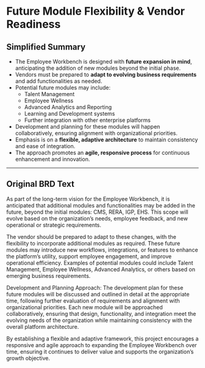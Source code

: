 # Future Module Flexibility & Vendor Readiness

## Simplified Summary
- The Employee Workbench is designed with **future expansion in mind**, anticipating the addition of new modules beyond the initial phase.
- Vendors must be prepared to **adapt to evolving business requirements** and add functionalities as needed.
- Potential future modules may include:
  - Talent Management
  - Employee Wellness
  - Advanced Analytics and Reporting
  - Learning and Development systems
  - Further integration with other enterprise platforms
- Development and planning for these modules will happen collaboratively, ensuring alignment with organizational priorities.
- Emphasis is on a **flexible, adaptive architecture** to maintain consistency and ease of integration.
- The approach promotes an **agile, responsive process** for continuous enhancement and innovation.

---

## Original BRD Text
As part of the long-term vision for the Employee Workbench, it is anticipated that additional modules and functionalities may be added in the future, beyond the initial modules: CMS, RERA, IGP, EHS. This scope will evolve based on the organization’s needs, employee feedback, and new operational or strategic requirements.

The vendor should be prepared to adapt to these changes, with the flexibility to incorporate additional modules as required. These future modules may introduce new workflows, integrations, or features to enhance the platform’s utility, support employee engagement, and improve operational efficiency. Examples of potential modules could include Talent Management, Employee Wellness, Advanced Analytics, or others based on emerging business requirements.

Development and Planning Approach: The development plan for these future modules will be discussed and outlined in detail at the appropriate time, following further evaluation of requirements and alignment with organizational priorities. Each new module will be approached collaboratively, ensuring that design, functionality, and integration meet the evolving needs of the organization while maintaining consistency with the overall platform architecture.

By establishing a flexible and adaptive framework, this project encourages a responsive and agile approach to expanding the Employee Workbench over time, ensuring it continues to deliver value and supports the organization’s growth objective.
